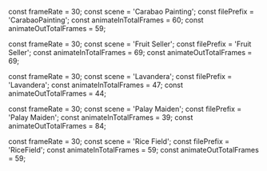 const frameRate = 30;
const scene = 'Carabao Painting';
const filePrefix = 'CarabaoPainting';
const animateInTotalFrames = 60;
const animateOutTotalFrames = 59;

const frameRate = 30;
const scene = 'Fruit Seller';
const filePrefix = 'Fruit Seller';
const animateInTotalFrames = 69;
const animateOutTotalFrames = 69;

const frameRate = 30;
const scene = 'Lavandera';
const filePrefix = 'Lavandera';
const animateInTotalFrames = 47;
const animateOutTotalFrames = 44;

const frameRate = 30;
const scene = 'Palay Maiden';
const filePrefix = 'Palay Maiden';
const animateInTotalFrames = 39;
const animateOutTotalFrames = 84;

const frameRate = 30;
const scene = 'Rice Field';
const filePrefix = 'RiceField';
const animateInTotalFrames = 59;
const animateOutTotalFrames = 59;